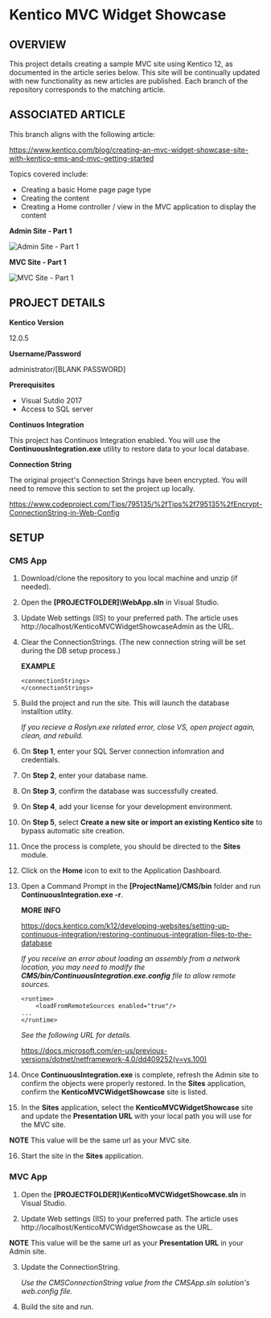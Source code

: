 # Kentico MVC Widget Showcase

## OVERVIEW
This project details creating a sample MVC site using Kentico 12, as documented in the article series below. This site will be continually updated with new functionality as new articles are published. Each branch of the repository corresponds to the matching article. 

## ASSOCIATED ARTICLE
This branch aligns with the following article: 

https://www.kentico.com/blog/creating-an-mvc-widget-showcase-site-with-kentico-ems-and-mvc-getting-started

Topics covered include:
- Creating a basic Home page page type
- Creating the content 
- Creating a Home controller / view in the MVC application to display the content

**Admin Site - Part 1**

![Admin Site - Part 1](https://www.kentico.com/getattachment/Blog/2019-01/Creating-an-MVC-Widget-Showcase-site-with-Kentico/Demo1.png?lang=en-US&width=700&height=444)

**MVC Site - Part 1**

![MVC Site - Part 1](https://www.kentico.com/getattachment/Blog/2019-01/Creating-an-MVC-Widget-Showcase-site-with-Kentico/Demo2.png?lang=en-US&width=598&height=367)

## PROJECT DETAILS

**Kentico Version**

12.0.5

**Username/Password**

administrator/[BLANK PASSWORD]

**Prerequisites**
- Visual Sutdio 2017
- Access to SQL server

**Continuos Integration**

This project has Continuos Integration enabled. You will use the **ContinuousIntegration.exe** utility to restore data to your local database.

**Connection String**

The original project's Connection Strings have been encrypted. You will need to remove this section to set the project up locally.

  https://www.codeproject.com/Tips/795135/%2fTips%2f795135%2fEncrypt-ConnectionString-in-Web-Config

## SETUP
### CMS App
1. Download/clone the repository to you local machine and unzip (if needed).

2. Open the **[PROJECTFOLDER]\WebApp.sln** in Visual Studio.

3. Update Web settings (IIS) to your preferred path. The article uses http://localhost/KenticoMVCWidgetShowcaseAdmin as the URL.

4. Clear the ConnectionStrings. (The new connection string will be set during the DB setup process.)

   **EXAMPLE**
   ```
   <connectionStrings>
   </connectionStrings>
   ```
   
5. Build the project and run the site. This will launch the database installtion utlity.

   *If you recieve a Roslyn.exe related error, close VS, open project again, clean, and rebuild.*

6. On **Step 1**, enter your SQL Server connection infomration and credentials.
7. On **Step 2**, enter your database name.
8. On **Step 3**, confirm the database was successfully created.
9. On **Step 4**, add your license for your development environment.
10. On **Step 5**, select **Create a new site or import an existing Kentico site** to bypass automatic site creation.
11. Once the process is complete, you should be directed to the **Sites** module. 
12. Click on the **Home** icon to exit to the Application Dashboard.
13. Open a Command Prompt in the **[ProjectName]/CMS/bin** folder and run **ContinuousIntegration.exe -r**.

    **MORE INFO**

    https://docs.kentico.com/k12/developing-websites/setting-up-continuous-integration/restoring-continuous-integration-files-to-the-database

    *If you receive an error about loading an assembly from a network location, you may need to modify the **CMS/bin/ContinuousIntegration.exe.config** file to allow remote sources.*

    ```
    <runtime>
        <loadFromRemoteSources enabled="true"/>
	...
    </runtime>
    ````

    *See the following URL for details.*

    https://docs.microsoft.com/en-us/previous-versions/dotnet/netframework-4.0/dd409252(v=vs.100) 

14. Once **ContinuousIntegration.exe** is complete, refresh the Admin site to confirm the objects were properly restored. In the **Sites** application, confirm the **KenticoMVCWidgetShowcase** site is listed.

15. In the **Sites** application, select the **KenticoMVCWidgetShowcase** site and update the **Presentation URL** with your local path you will use for the MVC site.

   **NOTE**
   This value will be the same url as your MVC site.

16. Start the  site in the **Sites** application.


### MVC App
1. Open the **[PROJECTFOLDER]\KenticoMVCWidgetShowcase.sln** in Visual Studio.

2. Update Web settings (IIS) to your preferred path. The article uses http://localhost/KenticoMVCWidgetShowcase as the URL.

**NOTE**
This value will be the same url as your **Presentation URL** in your Admin site. 

3. Update the ConnectionString.

   *Use the CMSConnectionString value from the CMSApp.sln solution's web.config file.*

4. Build the site and run.
